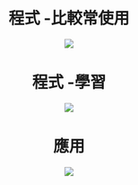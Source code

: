 <h1 align="center">程式 -比較常使用</h1>

<p align="center">
  <a href="https://skillicons.dev">
    <img src="https://skillicons.dev/icons?i=html,js,css,arduino,py" />
  </a>
</p>

<h1 align="center">程式 -學習</h1>

<p align="center">
  <a href="https://skillicons.dev">
    <img src="https://skillicons.dev/icons?i=c,cs,cpp,vue,ts,flutter" />
  </a>
</p>

<h1 align="center">應用</h1>

<p align="center">
  <a href="https://skillicons.dev">
    <img src="https://skillicons.dev/icons?i=cloudflare,discord,github,vscode"/>
  </a>
</p>
  
